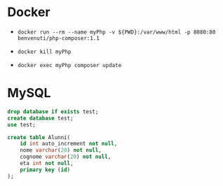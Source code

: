 # Docker

- `docker run --rm --name myPhp -v ${PWD}:/var/www/html -p 8080:80 benvenuti/php-composer:1.1`

- `docker kill myPhp`

- `docker exec myPhp composer update`

# MySQL

```sql
drop database if exists test;
create database test;
use test;

create table Alunni(
	id int auto_increment not null,
	nome varchar(20) not null,
	cognome varchar(20) not null,
	eta int not null,
	primary key (id)
);
```